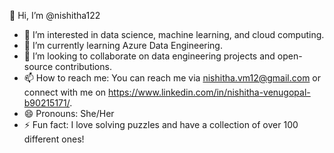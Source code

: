 👋 Hi, I’m @nishitha122
- 👀 I’m interested in data science, machine learning, and cloud computing.
- 🌱 I’m currently learning Azure Data Engineering.
- 💞️ I’m looking to collaborate on data engineering projects and open-source contributions.
- 📫 How to reach me: You can reach me via nishitha.vm12@gmail.com or connect with me on  https://www.linkedin.com/in/nishitha-venugopal-b90215171/.
- 😄 Pronouns: She/Her
- ⚡ Fun fact: I love solving puzzles and have a collection of over 100 different ones!


<!---
nishitha122/nishitha122 is a ✨ special ✨ repository because its `README.md` (this file) appears on your GitHub profile.
You can click the Preview link to take a look at your changes.
--->
